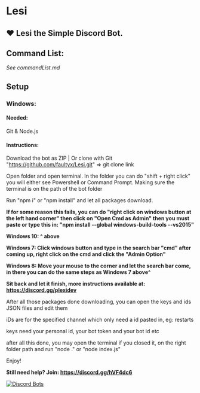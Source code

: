 # Lesi
❤️ Lesi the Simple Discord Bot.
--------------------------------
## Command List:
*See commandList.md*

## Setup
### Windows:
#### Needed:
Git & Node.js

#### Instructions:
Download the bot as ZIP | Or clone with Git "https://github.com/faultyx/Lesi.git" => git clone link

Open folder and open terminal. In the folder you can do "shift + right click" you will either see Powershell or Command Prompt.
Making sure the terminal is on the path of the bot folder

Run "npm i" or "npm install" and let all packages download.

**If for some reason this fails, you can do "right click on windows button at the left hand corner" then click on "Open Cmd as Admin"
then you must paste or type this in: "npm install --global windows-build-tools --vs2015"**

**Windows 10: ^ above**

**Windows 7: Click windows button and type in the search bar "cmd" after coming up, right click on the cmd and click the "Admin Option"**

**Windows 8: Move your mouse to the corner and let the search bar come, in there you can do the same steps as Windows 7 above^**

**Sit back and let it finish, more instructions available at: https://discord.gg/plexidev**

After all those packages done downloading, you can open the keys and ids JSON files and edit them

iDs are for the specified channel which only need a id pasted in, eg: restarts

keys need your personal id, your bot token and your bot id etc

after all this done, you may open the terminal if you closed it, on the right folder path and run "node ." or "node index.js"

Enjoy!

**Still need help? Join: https://discord.gg/hVF4dc6**

[![Discord Bots](https://discordbots.org/api/widget/589850196675133490.svg)](https://discordbots.org/bot/589850196675133490)
